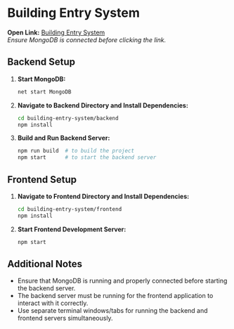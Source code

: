 # Building Entry System

**Open Link:** [Building Entry System](https://building-entry-system-pramod.netlify.app/)  
*Ensure MongoDB is connected before clicking the link.*

## Backend Setup

1. **Start MongoDB:**
    ```bash
    net start MongoDB
    ```

2. **Navigate to Backend Directory and Install Dependencies:**
    ```bash
    cd building-entry-system/backend
    npm install
    ```

3. **Build and Run Backend Server:**
    ```bash
    npm run build  # to build the project
    npm start      # to start the backend server
    ```

## Frontend Setup

1. **Navigate to Frontend Directory and Install Dependencies:**
    ```bash
    cd building-entry-system/frontend
    npm install
    ```

2. **Start Frontend Development Server:**
    ```bash
    npm start
    ```

## Additional Notes

- Ensure that MongoDB is running and properly connected before starting the backend server.
- The backend server must be running for the frontend application to interact with it correctly.
- Use separate terminal windows/tabs for running the backend and frontend servers simultaneously.

